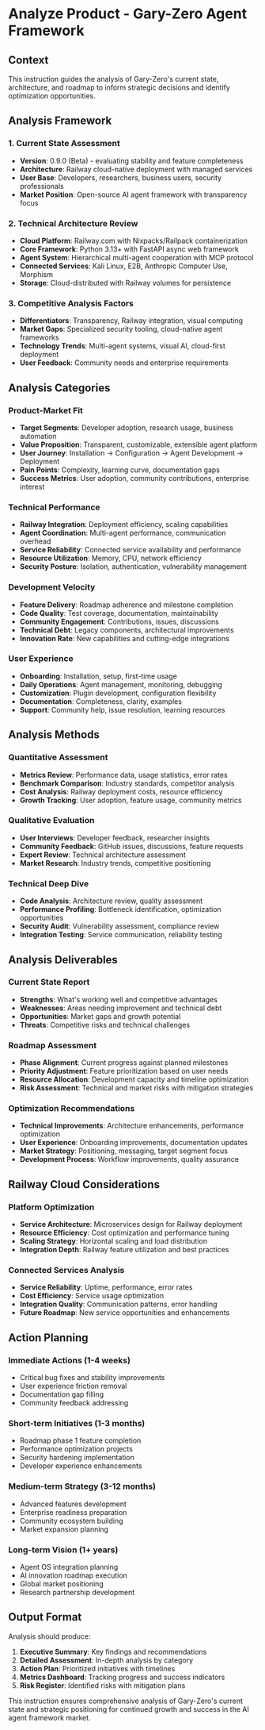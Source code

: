 # Analyze Product - Gary-Zero Agent Framework


## Context

This instruction guides the analysis of Gary-Zero's current state, architecture, and roadmap to inform strategic decisions and identify optimization opportunities.


## Analysis Framework

### 1. Current State Assessment

- **Version**: 0.9.0 (Beta) - evaluating stability and feature completeness
- **Architecture**: Railway cloud-native deployment with managed services
- **User Base**: Developers, researchers, business users, security professionals
- **Market Position**: Open-source AI agent framework with transparency focus

### 2. Technical Architecture Review

- **Cloud Platform**: Railway.com with Nixpacks/Railpack containerization
- **Core Framework**: Python 3.13+ with FastAPI async web framework
- **Agent System**: Hierarchical multi-agent cooperation with MCP protocol
- **Connected Services**: Kali Linux, E2B, Anthropic Computer Use, Morphism
- **Storage**: Cloud-distributed with Railway volumes for persistence

### 3. Competitive Analysis Factors

- **Differentiators**: Transparency, Railway integration, visual computing
- **Market Gaps**: Specialized security tooling, cloud-native agent frameworks
- **Technology Trends**: Multi-agent systems, visual AI, cloud-first deployment
- **User Feedback**: Community needs and enterprise requirements


## Analysis Categories

### Product-Market Fit

- **Target Segments**: Developer adoption, research usage, business automation
- **Value Proposition**: Transparent, customizable, extensible agent platform
- **User Journey**: Installation → Configuration → Agent Development → Deployment
- **Pain Points**: Complexity, learning curve, documentation gaps
- **Success Metrics**: User adoption, community contributions, enterprise interest

### Technical Performance

- **Railway Integration**: Deployment efficiency, scaling capabilities
- **Agent Coordination**: Multi-agent performance, communication overhead
- **Service Reliability**: Connected service availability and performance
- **Resource Utilization**: Memory, CPU, network efficiency
- **Security Posture**: Isolation, authentication, vulnerability management

### Development Velocity

- **Feature Delivery**: Roadmap adherence and milestone completion
- **Code Quality**: Test coverage, documentation, maintainability
- **Community Engagement**: Contributions, issues, discussions
- **Technical Debt**: Legacy components, architectural improvements
- **Innovation Rate**: New capabilities and cutting-edge integrations

### User Experience

- **Onboarding**: Installation, setup, first-time usage
- **Daily Operations**: Agent management, monitoring, debugging
- **Customization**: Plugin development, configuration flexibility
- **Documentation**: Completeness, clarity, examples
- **Support**: Community help, issue resolution, learning resources


## Analysis Methods

### Quantitative Assessment

- **Metrics Review**: Performance data, usage statistics, error rates
- **Benchmark Comparison**: Industry standards, competitor analysis
- **Cost Analysis**: Railway deployment costs, resource efficiency
- **Growth Tracking**: User adoption, feature usage, community metrics

### Qualitative Evaluation

- **User Interviews**: Developer feedback, researcher insights
- **Community Feedback**: GitHub issues, discussions, feature requests
- **Expert Review**: Technical architecture assessment
- **Market Research**: Industry trends, competitive positioning

### Technical Deep Dive

- **Code Analysis**: Architecture review, quality assessment
- **Performance Profiling**: Bottleneck identification, optimization opportunities
- **Security Audit**: Vulnerability assessment, compliance review
- **Integration Testing**: Service communication, reliability testing


## Analysis Deliverables

### Current State Report

- **Strengths**: What's working well and competitive advantages
- **Weaknesses**: Areas needing improvement and technical debt
- **Opportunities**: Market gaps and growth potential
- **Threats**: Competitive risks and technical challenges

### Roadmap Assessment

- **Phase Alignment**: Current progress against planned milestones
- **Priority Adjustment**: Feature prioritization based on user needs
- **Resource Allocation**: Development capacity and timeline optimization
- **Risk Assessment**: Technical and market risks with mitigation strategies

### Optimization Recommendations

- **Technical Improvements**: Architecture enhancements, performance optimization
- **User Experience**: Onboarding improvements, documentation updates
- **Market Strategy**: Positioning, messaging, target segment focus
- **Development Process**: Workflow improvements, quality assurance


## Railway Cloud Considerations

### Platform Optimization

- **Service Architecture**: Microservices design for Railway deployment
- **Resource Efficiency**: Cost optimization and performance tuning
- **Scaling Strategy**: Horizontal scaling and load distribution
- **Integration Depth**: Railway feature utilization and best practices

### Connected Services Analysis

- **Service Reliability**: Uptime, performance, error rates
- **Cost Efficiency**: Service usage optimization
- **Integration Quality**: Communication patterns, error handling
- **Future Roadmap**: New service opportunities and enhancements


## Action Planning

### Immediate Actions (1-4 weeks)

- Critical bug fixes and stability improvements
- User experience friction removal
- Documentation gap filling
- Community feedback addressing

### Short-term Initiatives (1-3 months)

- Roadmap phase 1 feature completion
- Performance optimization projects
- Security hardening implementation
- Developer experience enhancements

### Medium-term Strategy (3-12 months)

- Advanced features development
- Enterprise readiness preparation
- Community ecosystem building
- Market expansion planning

### Long-term Vision (1+ years)

- Agent OS integration planning
- AI innovation roadmap execution
- Global market positioning
- Research partnership development


## Output Format

Analysis should produce:
1. **Executive Summary**: Key findings and recommendations
2. **Detailed Assessment**: In-depth analysis by category
3. **Action Plan**: Prioritized initiatives with timelines
4. **Metrics Dashboard**: Tracking progress and success indicators
5. **Risk Register**: Identified risks with mitigation plans

This instruction ensures comprehensive analysis of Gary-Zero's current state and strategic positioning for continued growth and success in the AI agent framework market.
